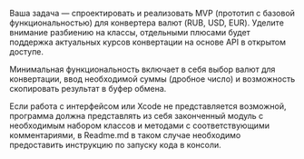 Ваша задача — спроектировать и реализовать MVP (прототип с базовой функциональностью) 
для конвертера валют (RUB, USD, EUR). Уделите внимание разбиению на классы, 
отдельными плюсами будет поддержка актуальных курсов конвертации на основе API в открытом доступе.

Минимальная функциональность включает в себя выбор валют для конвертации, ввод необходимой суммы (дробное число) 
и возможность скопировать результат в буфер обмена.

Если работа с интерфейсом или Xcode не представляется возможной, программа должна представлять из себя законченный 
модуль с необходимым набором классов и методами с соответствующими комментариями, в Readme.md в таком случае 
необходимо предоставить инструкцию по запуску кода в консоли. 
